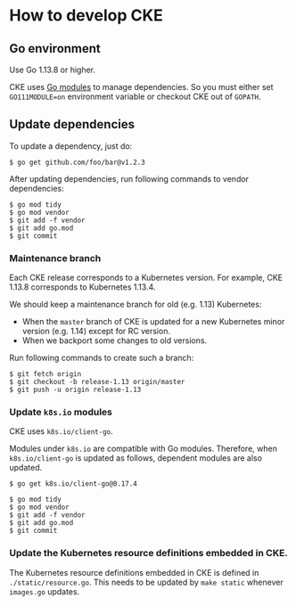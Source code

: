 How to develop CKE
==================

## Go environment

Use Go 1.13.8 or higher.

CKE uses [Go modules](https://github.com/golang/go/wiki/Modules) to manage dependencies.
So you must either set `GO111MODULE=on` environment variable or checkout CKE out of `GOPATH`.

## Update dependencies

To update a dependency, just do:

```console
$ go get github.com/foo/bar@v1.2.3
```

After updating dependencies, run following commands to vendor dependencies:

```console
$ go mod tidy
$ go mod vendor
$ git add -f vendor
$ git add go.mod
$ git commit
```

### Maintenance branch

Each CKE release corresponds to a Kubernetes version.
For example, CKE 1.13.8 corresponds to Kubernetes 1.13.4.

We should keep a maintenance branch for old (e.g. 1.13) Kubernetes:

- When the `master` branch of CKE is updated for a new Kubernetes minor version (e.g. 1.14) except for RC version.
- When we backport some changes to old versions.

Run following commands to create such a branch:

```console
$ git fetch origin
$ git checkout -b release-1.13 origin/master
$ git push -u origin release-1.13
```

### Update `k8s.io` modules

CKE uses `k8s.io/client-go`.

Modules under `k8s.io` are compatible with Go modules.
Therefore, when `k8s.io/client-go` is updated as follows, dependent modules are also updated.

```console
$ go get k8s.io/client-go@0.17.4

$ go mod tidy
$ go mod vendor
$ git add -f vendor
$ git add go.mod
$ git commit
```

### Update the Kubernetes resource definitions embedded in CKE.

The Kubernetes resource definitions embedded in CKE is defined in `./static/resource.go`.
This needs to be updated by `make static` whenever `images.go` updates.
